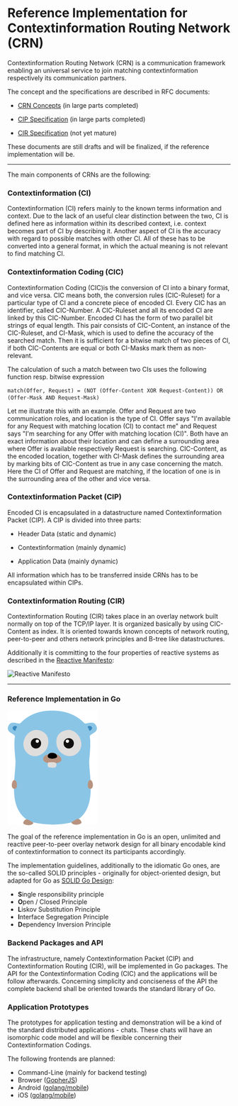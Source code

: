 # Reference Implementation for Contextinformation Routing Network (CRN)

Contextinformation Routing Network (CRN) is a communication framework enabling
an universal service to join matching contextinformation respectively its
communication partners.

The concept and the specifications are described in RFC documents:

 * [CRN Concepts](https://raw.githubusercontent.com/stefanhans/golang-contexting/master/RFC/CRN_Concepts.txt)
 (in large parts completed)

 * [CIP Specification](https://raw.githubusercontent.com/stefanhans/golang-contexting/master/RFC/CIP_Specification.txt)
 (in large parts completed)

 * [CIR Specification](https://raw.githubusercontent.com/stefanhans/golang-contexting/master/RFC/CIR_Specification.txt)
 (not yet mature)

These documents are still drafts and will be finalized, if the reference implementation will be.


---
The main components of CRNs are the following:

### Contextinformation (CI)
Contextinformation (CI) refers mainly to the known terms information and context.
Due to the lack of an useful clear distinction between the two, CI is defined
here as information within its described context, i.e. context becomes part of
CI by describing it.
Another aspect of CI is the accuracy with regard to possible matches with other
CI. All of these has to be converted into a general format, in which the actual
meaning is not relevant to find matching CI.

### Contextinformation Coding (CIC)
Contextinformation Coding (CIC)is the conversion of CI into a binary format,
and vice versa.  CIC means both, the conversion rules (CIC-Ruleset) for a
particular type of CI and a concrete piece of encoded CI.
Every CIC has an identifier, called CIC-Number.
A CIC-Ruleset and all its encoded CI are linked by this CIC-Number. Encoded CI
has the form of two parallel bit strings of equal length.  This pair
consists of CIC-Content, an instance of the CIC-Ruleset, and CI-Mask, which is
used to define the accuracy of the searched match.  Then it is sufficient for
a bitwise match of two pieces of CI, if both CIC-Contents are equal or both
CI-Masks mark them as non-relevant.

The calculation of such a match between two CIs uses the following function
resp. bitwise expression

    match(Offer, Request) = (NOT (Offer-Content XOR Request-Content)) OR (Offer-Mask AND Request-Mask)


Let me illustrate this with an example.
Offer and Request are two communication roles, and location is the type of CI.
Offer says "I'm available for any Request with matching location (CI) to contact me" and
Request says "I'm searching for any Offer with matching location (CI)".
Both have an exact information about their location and can define a
surrounding area where Offer is available respectively Request is searching.
CIC-Content, as the encoded location, together with CI-Mask defines the
surrounding area by marking bits of CIC-Content as true in any case concerning
the match.  Here the CI of Offer and Request are matching, if the location of
one is in the surrounding area of the other and vice versa.

### Contextinformation Packet (CIP)
Encoded CI is encapsulated in a datastructure named Contextinformation Packet (CIP).
A CIP is divided into three parts:

 * Header Data
 (static and dynamic)

 * Contextinformation
 (mainly dynamic)

 * Application Data
 (mainly dynamic)

All information which has to be transferred inside CRNs has to be encapsulated
within CIPs.

### Contextinformation Routing (CIR)
Contextinformation Routing (CIR) takes place in an overlay network built
normally on top of the TCP/IP layer. It is organized basically by using
CIC-Content as index. It is oriented towards known concepts of network routing,
peer-to-peer and others network principles and B-tree like datastructures.

Additionally it is committing to the four properties of reactive systems as described
in the [Reactive Manifesto](http://www.reactivemanifesto.org/):

![Reactive Manifesto](http://www.reactivemanifesto.org/images/reactive-traits.svg)


---
### Reference Implementation in Go
![Gopher](/images/gopher_1.png)


The goal of the reference implementation in Go is an open, unlimited and reactive
peer-to-peer overlay network design for all binary encodable kind of contextinformation
to connect its participants accordingly.

The implementation guidelines, additionally to the idiomatic Go ones, are
the so-called SOLID principles - originally for object-oriented design, but adapted for Go
as [SOLID Go Design](https://dave.cheney.net/2016/08/20/solid-go-design):

 * **S**ingle responsibility principle
 * **O**pen / Closed Principle
 * **L**iskov Substitution Principle
 * **I**nterface Segregation Principle
 * **D**ependency Inversion Principle

### Backend Packages and API

The infrastructure, namely Contextinformation Packet (CIP) and Contextinformation Routing (CIR),
will be implemented in Go packages. The API for the Contextinformation Coding (CIC) and the applications
will be follow afterwards. Concerning simplicity and conciseness of the API the complete backend
shall be oriented towards the standard library of Go.


### Application Prototypes

The prototypes for application testing and demonstration will be a kind of the standard distributed applications - chats.
These chats will have an isomorphic code model and will be flexible concerning their Contextinformation Codings.

The following frontends are planned:

 * Command-Line (mainly for backend testing)
 * Browser ([GopherJS](https://github.com/gopherjs/gopherjs))
 * Android ([golang/mobile](https://github.com/golang/mobile))
 * iOS ([golang/mobile](https://github.com/golang/mobile))
